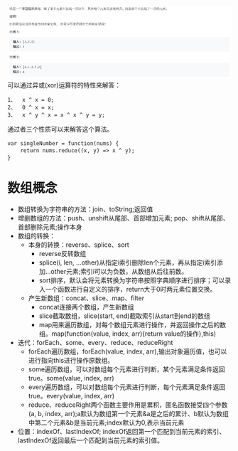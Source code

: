 ![](https://raw.githubusercontent.com/MuRongJs/learningNotes/master/images/appear_onec_num.jpeg)
可以通过异或(xor)运算符的特性来解答：

    1、  x ^ x = 0;
    2、  0 ^ x = x;
    3、  x ^ y ^ x = x ^ x ^ y = y;

通过者三个性质可以来解答这个算法。
```
var singleNumber = function(nums) {
    return nums.reduce((x, y) => x ^ y);
}
```
# 数组概念
* 数组转换为字符串的方法：join、toString;返回值
* 增删数组的方法：push、unshift从尾部、首部增加元素; pop、shift从尾部、首部删除元素;操作本身
* 数组的转换：
    * 本身的转换：reverse、splice、sort
        * reverse反转数组
        * splice(i, len, ...other)从指定i索引删除len个元素，再从指定i索引添加...other元素;索引i可以为负数，从数组从后往前数。
        * sort排序，默认会将元素转换为字符串按照字典顺序进行排序；可以录入一个函数进行自定义的排序，return大于0时两元素位置交换。
    * 产生新数组：concat、slice、map、filter
        * concat连接两个数组，产生新数组
        * slice截取数组，slice(start, end)截取索引从start到end的数组
        * map用来遍历数组，对每个数组元素进行操作，并返回操作之后的数组。map(function(value, index, arr){return value的操作},this)
* 迭代：forEach、some、every、reduce、reduceRight
    * forEach遍历数组，forEach(value, index, arr),输出对象遍历值，也可以进行指向this进行操作原数组。
    * some遍历数组，可以对数组每个元素进行判断，某个元素满足条件返回true。some(value, index, arr)
    * every遍历数组，可以对数组每个元素进行判断，每个元素满足条件返回true。every(value, index, arr)
    * reduce、reduceRight两个函数主要作用是累积，匿名函数接受四个参数(a, b, index, arr);a默认为数组第一个元素&a是之后的累计、b默认为数组中第二个元素&b是当前元素;index默认为0,表示当前元素
* 位置：indexOf、lastIndexOf; indexOf返回第一个匹配到当前元素的索引、lastIndexOf返回最后一个匹配到当前元素的索引值。

        